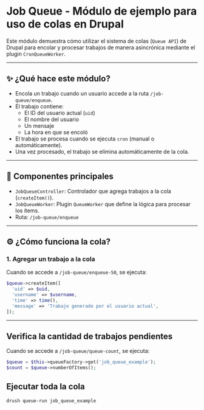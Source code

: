 # Job Queue - Módulo de ejemplo para uso de colas en Drupal

Este módulo demuestra cómo utilizar el sistema de colas (`Queue API`) de Drupal para encolar y procesar trabajos de manera asincrónica mediante el plugin `CronQueueWorker`.

---

## ✨ ¿Qué hace este módulo?

- Encola un trabajo cuando un usuario accede a la ruta `/job-queue/enqueue`.
- El trabajo contiene:
  - El ID del usuario actual (`uid`)
  - El nombre del usuario
  - Un mensaje
  - La hora en que se encoló
- El trabajo se procesa cuando se ejecuta `cron` (manual o automáticamente).
- Una vez procesado, el trabajo se elimina automáticamente de la cola.

---

## 🧩 Componentes principales

- `JobQueueController`: Controlador que agrega trabajos a la cola (`createItem()`).
- `JobQueueWorker`: Plugin `QueueWorker` que define la lógica para procesar los ítems.
- Ruta: `/job-queue/enqueue`

---

## ⚙️ ¿Cómo funciona la cola?

### 1. **Agregar un trabajo a la cola**

Cuando se accede a `/job-queue/enqueue-50`, se ejecuta:

```php
$queue->createItem([
  'uid' => $uid,
  'username' => $username,
  'time' => time(),
  'message' => 'Trabajo generado por el usuario actual',
]);
```
---

## Verifica la cantidad de trabajos pendientes

Cuando se accede a `/job-queue/queue-count`, se ejecuta:

```php
$queue = $this->queueFactory->get('job_queue_example');
$count = $queue->numberOfItems();
```

## Ejecutar toda la cola 

```bash
drush queue-run job_queue_example
```
